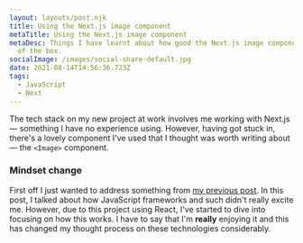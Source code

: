 ```yaml
---
layout: layouts/post.njk
title: Using the Next.js image component
metaTitle: Using the Next.js image component
metaDesc: Things I have learnt about how good the Next.js image component is out
  of the box.
socialImage: /images/social-share-default.jpg
date: 2021-08-14T14:56:36.723Z
tags:
  - JavaScript
  - Next
---
```

The tech stack on my new project at work involves me working with Next.js — something I have no experience using. However, having got stuck in, there's a lovely component I've used that I thought was worth writing about — the `<Image>` component.



<div class="post-note">

<h3>Mindset change</h3>

<p>First off I just wanted to address something from <a href="">my previous post</a>. In this post, I talked about how JavaScript frameworks and such didn't really excite me. However, due to this project using React, I've started to dive into focusing on how this works. I have to say that I'm <strong>really</strong> enjoying it and this has changed my thought process on these technologies considerably.</p>

</div>